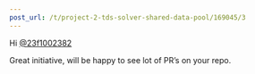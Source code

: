 ```yaml
---
post_url: /t/project-2-tds-solver-shared-data-pool/169045/3
---
```

Hi [@23f1002382](/u/23f1002382)

Great initiative, will be happy to see lot of PR’s on your repo.
